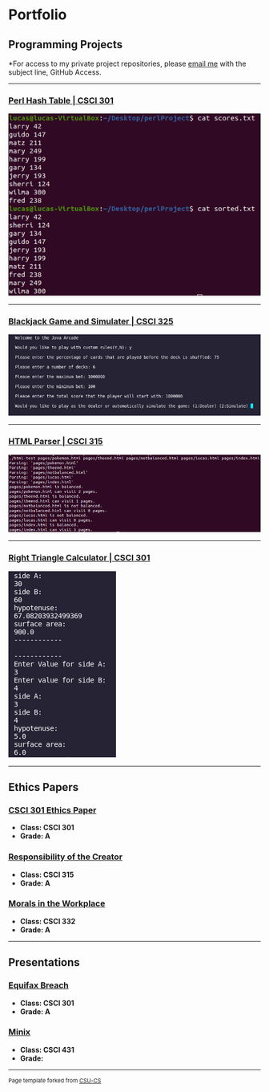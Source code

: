 Portfolio
=========

Programming Projects
--------------------

*For access to my private project repositories, please [email me](mailto:lgNeidlinger@csustudent.net?subject=GitHub%20Access) with the subject line, GitHub Access.

---
### [Perl Hash Table | CSCI 301](project1)

![Project 1 Thumbnail Name](images/perlProject/3.png)

---
### [Blackjack Game and Simulater | CSCI 325](project2)

![Project 2 Thumbnail Name](images/cardGame/1.png)

---
### [HTML Parser | CSCI 315](project3)

![Project 3 Thumbnail Name](images/htmlParser/2.png)

---
### [Right Triangle Calculator | CSCI 301](project4)

![Project 4 Thumbnail Name](images/rightTriangle/1.png)

---

Ethics Papers
-------------

### [CSCI 301 Ethics Paper](/pdf/CSCI301Ethics.pdf)

-   **Class: CSCI 301**  
-   **Grade: A**

### [Responsibility of the Creator](/pdf/CSCI315Ethic.pdf)

-   **Class: CSCI 315** 
-   **Grade: A**

### [Morals in the Workplace](/pdf/CSCI332Ethics.pdf)

-   **Class: CSCI 332** 
-   **Grade: A**

---

Presentations
-------------

### [Equifax Breach](/images/EquifaxBreachPres.mp4)

- **Class: CSCI 301** 
- **Grade: A**


### [Minix](/pdf/minix.pdf)

- **Class: CSCI 431** 
- **Grade:**

---

<p style="font-size:11px">Page template forked from <a href="https://github.com/csu-cs/csci-portfolio">CSU-CS</a></p>
<!-- Remove above link if you don't want to attributive -->
